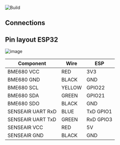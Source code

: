 ![Build](https://github.com/KlausMu/esp32-co2monitor/actions/workflows/build-platformio.yml/badge.svg)

## Connections

## Pin layout ESP32

![image](https://github.com/umbm/TTGO-LoRa32-V2.1-T3_V1.6/blob/master/T3_1.6.jpg)


Component | Wire   | ESP
----------- |--------| --------------
BME680 VCC | RED    | 3V3
BME680 GND | BLACK  | GND
BME680 SCL | YELLOW | GPIO22
BME680 SDA |  GREEN | GPIO21
BME680 SDO | BLACK | GND
SENSEAIR UART RxD | BLUE | TxD GPIO1 
SENSEAIR UART TxD | GREEN | RxD GPIO3
SENSEAIR VCC | RED | 5V
SENSEAIR GND | BLACK | GND
